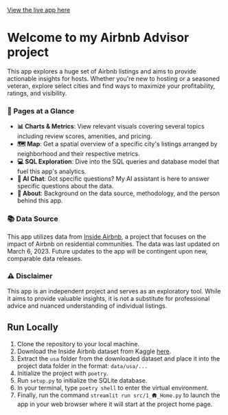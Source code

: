 [View the live app here](https://airbnb-advisor.streamlit.app)

# Welcome to my **Airbnb Advisor** project

This app explores a huge set of Airbnb listings and aims to provide actionable insights for hosts. Whether you're new to hosting or a seasoned veteran, explore select cities and find ways to maximize your profitability, ratings, and visibility.

### 📘 Pages at a Glance

- **📊 Charts & Metrics**: View relevant visuals covering several topics including review scores, amenities, and pricing.
- **🗺️ Map**: Get a spatial overview of a specific city's listings arranged by neighborhood and their respective metrics.
- **💻 SQL Exploration**: Dive into the SQL queries and database model that fuel this app's analytics.
- **🤖 AI Chat**: Got specific questions? My AI assistant is here to answer specific questions about the data.
- **📖 About**: Background on the data source, methodology, and the person behind this app.

### 📚 Data Source

This app utilizes data from [Inside Airbnb](http://insideairbnb.com/), a project that focuses on the impact of Airbnb on residential communities. The data was last updated on March 6, 2023. Future updates to the app will be contingent upon new, comparable data releases.

### ⚠️ Disclaimer
This app is an independent project and serves as an exploratory tool. While it aims to provide valuable insights, it is not a substitute for professional advice and nuanced understanding of individual listings.

## Run Locally

1. Clone the repository to your local machine.
2. Download the Inside Airbnb dataset from Kaggle [here](https://www.kaggle.com/datasets/konradb/inside-airbnb-usa).
3. Extract the `usa` folder from the downloaded dataset and place it into the project data folder in the format: `data/usa/...`
4. Initialize the project with `poetry`.
5. Run `setup.py` to initialize the SQLite database.
6. In your terminal, type `poetry shell` to enter the virtual environment.
7. Finally, run the command `streamlit run src/1_🛖_Home.py` to launch the app in your web browser where it will start at the project home page.

